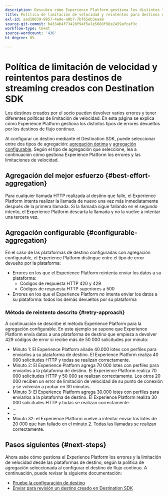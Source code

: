 ```yaml
---
description: Descubra cómo Experience Platform gestiona los distintos tipos de errores devueltos por los destinos de flujo continuo y cómo reintenta enviar datos a la plataforma de destino.
title: Política de limitación de velocidad y reintentos para destinos de streaming creados con Destination SDK
exl-id: aad10039-9957-4e9e-a0b7-7bf65eb3eaa9
source-git-commit: b4334b4f73428f94f5a7e5088f98e2459afcaf3c
workflow-type: tm+mt
source-wordcount: '436'
ht-degree: 0%

---
```


# Política de limitación de velocidad y reintentos para destinos de streaming creados con Destination SDK

Los destinos creados por el socio pueden devolver varios errores y tener diferentes políticas de limitación de velocidad. En esta página se explica cómo Experience Platform gestiona los distintos tipos de errores devueltos por los destinos de flujo continuo.

Al configurar un destino mediante el Destination SDK, puede seleccionar entre dos tipos de agregación: [agregación óptima](../functionality/destination-configuration/aggregation-policy.md#best-effort-aggregation) y [agregación configurable](../functionality/destination-configuration/aggregation-policy.md#configurable-aggregation). Según el tipo de agregación que seleccione, lea a continuación cómo gestiona Experience Platform los errores y las limitaciones de velocidad.

## Agregación del mejor esfuerzo {#best-effort-aggregation}

Para cualquier llamada HTTP realizada al destino que falle, el Experience Platform intenta realizar la llamada de nuevo una vez más inmediatamente después de la primera llamada. Si la llamada sigue fallando en el segundo intento, el Experience Platform descarta la llamada y no la vuelve a intentar una tercera vez.

## Agregación configurable {#configurable-aggregation}

En el caso de las plataformas de destino configuradas con agregación configurable, el Experience Platform distingue entre el tipo de error devuelto por la plataforma:

* Errores en los que el Experience Platform reintenta enviar los datos a su plataforma:
   * Códigos de respuesta HTTP 420 y 429
   * Códigos de respuesta HTTP superiores a 500
* Errores en los que el Experience Platform *no* intenta enviar los datos a su plataforma: todos los demás devueltos por su plataforma

### Método de reintento descrito {#retry-approach}

A continuación se describe el método Experience Platform para la agregación configurable. En este ejemplo se supone que Experience Platform envía datos a una plataforma de destino que empieza a devolver 429 códigos de error si recibe más de 50 000 solicitudes por minuto:

* Minuto 1: El Experience Platform añade 40.000 lotes con perfiles para enviarlos a su plataforma de destino. El Experience Platform realiza 40 000 solicitudes HTTP y todas se realizan correctamente.
* Minuto 2: El Experience Platform agrega 70 000 lotes con perfiles para enviarlos a la plataforma de destino. El Experience Platform realiza 70 000 solicitudes HTTP y 50 000 se realizan correctamente. Los otros 20 000 reciben un error de limitación de velocidad de su punto de conexión y se volverán a probar en 30 minutos.
* Minuto 3: El Experience Platform agrega 30.000 lotes con perfiles para enviarlos a la plataforma de destino. El Experience Platform realiza 30 000 solicitudes HTTP y todas se realizan correctamente.
* ...
* ...
* Minuto 32: el Experience Platform vuelve a intentar enviar los lotes de 20 000 que han fallado en el minuto 2. Todas las llamadas se realizan correctamente.

## Pasos siguientes {#next-steps}

Ahora sabe cómo gestiona el Experience Platform los errores y la limitación de velocidad desde las plataformas de destino, según la política de agregación seleccionada al configurar el destino de flujo continuo. A continuación, puede revisar la siguiente documentación:

* [Pruebe la configuración de destino](../testing-api/streaming-destinations/streaming-destination-testing-overview.md)
* [Enviar para revisión un destino creado en Destination SDK](../guides/submit-destination.md)
